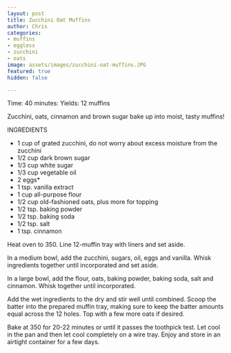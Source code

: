 ```yaml
---
layout: post
title: Zucchini Oat Muffins
author: Chris
categories:
- muffins
- eggless
- zucchini
- oats
image: assets/images/zucchini-oat-muffins.JPG
featured: true
hidden: false

---
```

Time: 40 minutes: Yields: 12 muffins

Zucchini, oats, cinnamon and brown sugar bake up into moist, tasty muffins!

INGREDIENTS

* 1 cup of grated zucchini, do not worry about excess moisture from the zucchini
* 1/2 cup dark brown sugar
* 1/3 cup white sugar
* 1/3 cup vegetable oil
* 2 eggs*
* 1 tsp. vanilla extract
* 1 cup all-purpose flour
* 1/2 cup old-fashioned oats, plus more for topping
* 1/2 tsp. baking powder
* 1/2 tsp. baking soda
* 1/2 tsp. salt
* 1 tsp. cinnamon

Heat oven to 350. Line 12-muffin tray with liners and set aside.

In a medium bowl, add the zucchini, sugars, oil, eggs and vanilla. Whisk ingredients together until incorporated and set aside.

In a large bowl, add the flour, oats, baking powder, baking soda, salt and cinnamon. Whisk together until incorporated.

Add the wet ingredients to the dry and stir well until combined. Scoop the batter into the prepared muffin tray, making sure to keep the batter amounts equal across the 12 holes. Top with a few more oats if desired.

Bake at 350 for 20-22 minutes or until it passes the toothpick test. Let cool in the pan and then let cool completely on a wire tray. Enjoy and store in an airtight container for a few days.